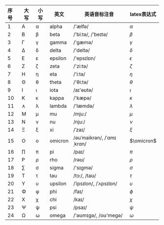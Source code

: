 


| 序号 | 大写 | 小写 | 英文     | 英语音标注音                  | latex表达式 |
| :--- | --- | --- | ------- | -------- | ---------------------------------- |
| 1    | Α   | α   | alpha   | /'ælfə/                      |   $\alpha$
| 2    | Β   | β   | beta    | /'bi:tə/, /'beɪtə/           |   $\beta$
| 3    | Γ   | γ   | gamma   | /'gæmə/                      |   $\gamma$
| 4    | Δ   | δ   | delta   | /'deltə/                     |   $\delta$
| 5    | Ε   | ε   | epsilon | /'epsɪlɒn/                   |   $\epsilon$
| 6    | Ζ   | ζ   | zeta    | /'zi:tə/                     |   $\zeta$
| 7    | Η   | η   | eta     | /'i:tə/                      |   $\eta$
| 8    | Θ   | θ   | theta   | /'θi:tə/                     |   $\theta$
| 9    | Ι   | ι   | iota    | /aɪ'əʊtə/                    |   $\iota$
| 10   | Κ   | κ   | kappa   | /'kæpə/                      |   $\kappa$
| 11   | ∧   | λ   | lambda  | /'læmdə/                     |   $\lambda$
| 12   | Μ   | μ   | mu      | /mju:/                       |   $\mu$
| 13   | Ν   | ν   | nu      | /nju:/                       |   $\nu$
| 14   | Ξ   | ξ   | xi      | /ˈzaɪ/                       |   $\xi$
| 15   | Ο   | ο   | omicron | /əuˈmaikrən/, /ˈɑmɪˌkrɑn/    |   $\omicron$
| 16   | ∏   | π   | pi      | /paɪ/                        |   $\pi$
| 17   | Ρ   | ρ   | rho     | /rəʊ/                        |   $\rho$
| 18   | ∑   | σ   | sigma   | /'sɪɡmə/                     |   $\sigma$
| 19   | Τ   | τ   | tau     | /tɔ:/, /taʊ/                 |   $\tau$
| 20   | Υ   | υ   | upsilon | /ˈipsɪlon/, /ˈʌpsɪlɒn/       |   $\upsilon$
| 21   | Φ   | φ   | phi     | /faɪ/                        |   $\phi$
| 22   | Χ   | χ   | chi     | /kaɪ/                        |   $\chi$
| 23   | Ψ   | ψ   | psi     | /psaɪ/                       |   $\psi$
| 24   | Ω   | ω   | omega   | /'əʊmɪɡə/, /oʊ'meɡə/         |   $\omega$



